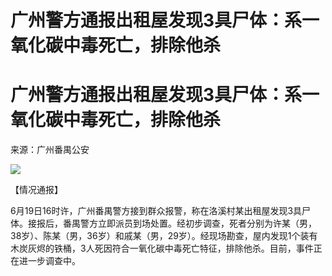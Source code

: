 # 广州警方通报出租屋发现3具尸体：系一氧化碳中毒死亡，排除他杀

# 广州警方通报出租屋发现3具尸体：系一氧化碳中毒死亡，排除他杀

来源：广州番禺公安

![](https://inews.gtimg.com/om_bt/O3gtUtlFzO0bRwfOQpL634IygVROMXiZnh0W-U14DtDB8AA/1000)

【情况通报】

6月19日16时许，广州番禺警方接到群众报警，称在洛溪村某出租屋发现3具尸体。接报后，番禺警方立即派员到场处置。经初步调查，死者分别为许某（男，38岁）、陈某（男，36岁）和戚某（男，29岁）。经现场勘查，屋内发现1个装有木炭灰烬的铁桶，3人死因符合一氧化碳中毒死亡特征，排除他杀。目前，事件正在进一步调查中。

